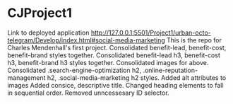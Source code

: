 # CJProject1
Link to deployed application http://127.0.0.1:5501/Project1/urban-octo-telegram/Develop/index.html#social-media-marketing
This is the repo for Charles Mendenhall's first project.
Consolidated benefit-lead, benefit-cost, benefit-brand styles together.
Consolidated benefit-lead h3, benefit-cost h3, benefit-brand h3 styles together.
Consolidated images for above.
Consolidated .search-engine-optimization h2, .online-reputation-management h2, .social-media-marketing h2 styles.
Added alt attributes to images
Added consice, descriptive title.
Changed heading elements to fall in sequential order.
Removed unncessesary ID selector.
